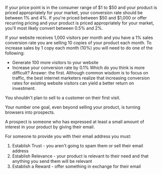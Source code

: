 
If your price point is in the consumer range of $1 to $50 and your product is priced appropriately for your market, your conversion rate should be between 1% and 4%.
If you're priced between $50 and $1,000 or offer recurring pricing and your product is priced appropriately for your market, you'll most likely convert between 0.5% and 2%.

If your website receives 1,000 visitors per month and you have a 1% sales conversion rate you are selling 10 copies of your product each month.
To increase sales by 1 copy each month (10%) you will need to do one of the following:
- Generate 100 more visitors to your website
- Increase your conversion rate by 0.1%
Which do you think is more difficult?
Answer: the first.
Although common wisdom is to focus on traffic, the best internet marketers realize that increasing conversion rates for existing website visitors can yield a better return on investment.

You shouldn't plan to sell to a customer on their first visit.

Your number one goal, even beyond selling your product, is turning browsers into prospects.

A prospect is someone who has expressed at least a small amount of interest in your product by giving their email.

For someone to provide you with their email address you must:
1. Establish Trust - you aren't going to spam them or sell their email address
2. Establish Relevance - your product is relevant to their need and that anything you send them will be relevant
3. Establish a Reward - offer something in exchange for their email
